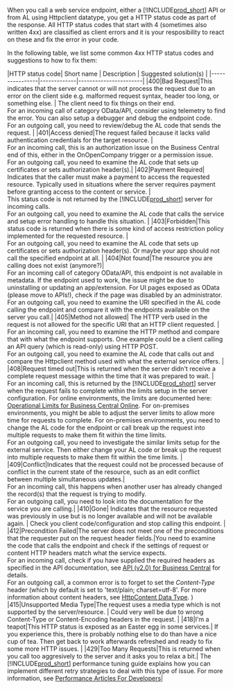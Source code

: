 When you call a web service endpoint, either a [!INCLUDE[prod_short](../developer/includes/prod_short.md)] API or from AL using Httpclient datatype, you get a HTTP status code as part of the response. All HTTP status codes that start with 4 (sometimes also written 4xx) are classified as client errors and it is your resposibility to react on these and fix the error in your code. 

In the following table, we list some common 4xx HTTP status codes and suggestions to how to fix them:

|HTTP status code| Short name | Description | Suggested solution(s) | 
|----------------|-------------|-----------------------|
|400|Bad Request|This indicates that the server cannot or will not process the request due to an error on the client side e.g. malformed request syntax, header too long, or something else. | The client need to fix things on their end. <br>For an incoming call of category OData/API, consider using telemetry to find the error. You can also setup a debugger and debug the endpoint code. <br>For an outgoing call, you need to review/debug the AL code that sends the request. |
|401|Access denied|The request failed because it lacks valid authentication credentials for the target resource. | <br>For an incoming call, this is an authorization issue on the Business Central end of this, either in the OnOpenCompany trigger or a permission issue. <br>For an outgoing call, you need to examine the AL code that sets up certificates or sets authorization header(s).|
|402|Payment Required| Indicates that the caller must make a payment to access the requested resource. Typically used in situations where the server requires payment before granting access to the content or service. | <br>This status code is not returned by the [!INCLUDE[prod_short](../developer/includes/prod_short.md)] server for incoming calls.
<br>For an outgoing call, you need to examine the AL code that calls the service and setup error handling to handle this situation. |
|403|Forbidden|This status code is returned when there is some kind of access restriction policy implemented for the requested resource. | <br>For an outgoing call, you need to examine the AL code that sets up certificates or sets authorization header(s). Or maybe your app should not call the specified endpoint at all. |
|404|Not found|The resource you are calling does not exist (anymore?)| <br>For an incoming call of category OData/API, this endpoint is not available in metadata. If the endpoint used to work, the issue might be due to uninstalling or updating an app/extension. For UI pages exposed as OData (please move to APIs!), check if the page was disabled by an administrator.  <br>For an outgoing call, you need to examine the URI specified in the AL code calling the endpoint and compare it with the endpoints available on the server you call.|
|405|Method not allowed| The HTTP verb used in the request is not allowed for the specific URI that an HTTP client requested. | <br>For an incoming call, you need to examine the HTTP method and compare that with what the endpoint supports. One example could be a client calling an API query (which is read-only) using HTTP POST. <br>For an outgoing call, you need to examine the AL code that calls out and compare the Httpclient method used with what the external service offers. |
|408|Request timed out|This is returned when the server didn't receive a complete request message within the time that it was prepared to wait. | <br>For an incoming call, this is returned by the [!INCLUDE[prod_short](../developer/includes/prod_short.md)] server when the request fails to complete within the limits setup in the server configuration. For online environments, the limits are documented here: [Operational Limits for Business Central Online](../administration/operational-limits-online.md). For on-premises environments, you might be able to adjust the server limits to allow more time for requests to complete. For on-premises environments, you need to change the AL code for the endpoint or call break up the request into multiple requests to make them fit within the time limits. <br>For an outgoing call, you need to investigate the similar limits setup for the external service. Then either change your AL code or break up the request into multiple requests to make them fit within the time limits. |
|409|Conflict|Indicates that the request could not be processed because of conflict in the current state of the resource, such as an edit conflict between multiple simultaneous updates.| <br>For an incoming call, this happens when another user has already changed the record(s) that the request is trying to modify. <br>For an outgoing call, you need to look into the documentation for the service you are calling.|
|410|Gone| Indicates that the resource requested was previously in use but is no longer available and will not be available again. | Check you client code/configuration and stop calling this endpoint. |
|412|Precondition Failed|The server does not meet one of the preconditions that the requester put on the request header fields.|You need to examine the code that calls the endpoint and check if the settings of request or content HTTP headers match what the service expects. <br>For an incoming call, check if you have supplied the required headers as specified in the API documentation, see [API (v2.0) for Business Central](../api-reference/v2.0/index.md) for details. <br>For an outgoing call, a common error is to forget to set the _Content-Type_ header (which by default is set to 'text/plain; charset=utf-8'. For more information about content headers, see [HttpContent Data Type](../developer/methods-auto/httpcontent/httpcontent-data-type.md).  )
|415|Unsupported Media Type|The request uses a media type which is not supported by the server/resource.  | Could very well be due to wrong Content-Type or Content-Encoding headers in the request.  |
|418|I'm a teapot|This HTTP status is exposed as an Easter egg in some services.| If you experience this, there is probably nothing else to do than have a nice cup of tea. Then get back to work afterwards refreshed and ready to fix some more HTTP issues. |
|429|Too Many Requests|This is returned when you call too aggresively to the server and it asks you to relax a bit.| The [!INCLUDE[prod_short](../developer/includes/prod_short.md)] performance tuning guide explains how you can implement different retry strategies to deal with this type of issue. For more information, see [Performance Articles For Developers](../performance/performance-developer.md#how-to-handle-large-throughput-of-web-service-calls)|
